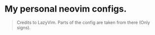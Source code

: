 # My personal neovim configs. 

> Credits to LazyVim. Parts of the config are taken from there (Only signs).
